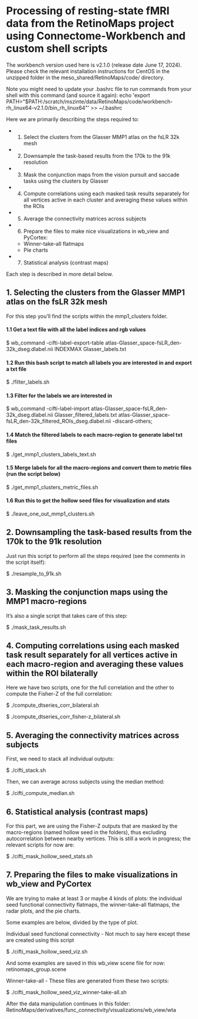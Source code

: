 # Processing of resting-state fMRI data from the RetinoMaps project using Connectome-Workbench and custom shell scripts

The workbench version used here is v2.1.0 (release date June 17, 2024). Please check the relevant installation instructions for CentOS in the unzipped folder in the meso_shared/RetinoMaps/code/ directory. 

Note you might need to update your .bashrc file to run commands from your shell with this command (and source it again):
echo 'export PATH="$PATH:/scratch/mszinte/data/RetinoMaps/code/workbench-rh_linux64-v2.1.0/bin_rh_linux64"' >> ~/.bashrc

Here we are primarily describing the steps required to:

- 1. Select the clusters from the Glasser MMP1 atlas on the fsLR 32k mesh
- 2. Downsample the task-based results from the 170k to the 91k resolution
- 3. Mask the conjunction maps from the vision pursuit and saccade tasks using the clusters by Glasser
- 4. Compute correlations using each masked task results separately for all vertices active in each cluster and averaging these values within the ROIs
- 5. Average the connectivity matrices across subjects
- 6. Prepare the files to make nice visualizations in wb_view and PyCortex:
	- Winner-take-all flatmaps
	- Pie charts

- 7. Statistical analysis (contrast maps)

Each step is described in more detail below.

## 1. Selecting the clusters from the Glasser MMP1 atlas on the fsLR 32k mesh

For this step you’ll find the scripts within the mmp1_clusters folder.

#### 1.1 Get a text file with all the label indices and rgb values

$ wb_command -cifti-label-export-table atlas-Glasser_space-fsLR_den-32k_dseg.dlabel.nii INDEXMAX Glasser_labels.txt

#### 1.2 Run this bash script to match all labels you are interested in and export a txt file

$ ./filter_labels.sh

#### 1.3 Filter for the labels we are interested in

$ wb_command -cifti-label-import atlas-Glasser_space-fsLR_den-32k_dseg.dlabel.nii Glasser_filtered_labels.txt atlas-Glasser_space-fsLR_den-32k_filtered_ROIs_dseg.dlabel.nii -discard-others;

#### 1.4 Match the filtered labels to each macro-region to generate label txt files

$ ./get_mmp1_clusters_labels_text.sh

#### 1.5 Merge labels for all the macro-regions and convert them to metric files (run the script below)

$ ./get_mmp1_clusters_metric_files.sh

#### 1.6 Run this to get the hollow seed files for visualization and stats

$ ./leave_one_out_mmp1_clusters.sh

## 2. Downsampling the task-based results from the 170k to the 91k resolution

Just run this script to perform all the steps required (see the comments in the script itself):

$ ./resample_to_91k.sh

## 3. Masking the conjunction maps using the MMP1 macro-regions

It’s also a single script that takes care of this step:

$ ./mask_task_results.sh

## 4. Computing correlations using each masked task result separately for all vertices active in each macro-region and averaging these values within the ROI bilaterally

Here we have two scripts, one for the full correlation and the other to compute the Fisher-Z of the full correlation:

$ ./compute_dtseries_corr_bilateral.sh

$ ./compute_dtseries_corr_fisher-z_bilateral.sh

## 5. Averaging the connectivity matrices across subjects

First, we need to stack all individual outputs:

$ ./cifti_stack.sh

Then, we can average across subjects using the median method:

$ ./cifti_compute_median.sh

## 6. Statistical analysis (contrast maps)

For this part, we are using the Fisher-Z outputs that are masked by the macro-regions (named hollow seed in the folders), thus excluding autocorrelation between nearby vertices. This is still a work in progress; the relevant scripts for now are:

$ ./cifti_mask_hollow_seed_stats.sh

## 7. Preparing the files to make visualizations in wb_view and PyCortex

We are trying to make at least 3 or maybe 4 kinds of plots: the individual seed functional connectivity flatmaps, the winner-take-all flatmaps, the radar plots, and the pie charts.

Some examples are below, divided by the type of plot.

Individual seed functional connectivity - Not much to say here except these are created using this script

$ ./cifti_mask_hollow_seed_viz.sh

And some examples are saved in this wb_view scene file for now: retinomaps_group.scene

Winner-take-all - These files are generated from these two scripts:

$ ./cifti_mask_hollow_seed_viz_winner-take-all.sh

After the data manipulation continues in this folder: RetinoMaps/derivatives/func_connectivity/visualizations/wb_view/wta



